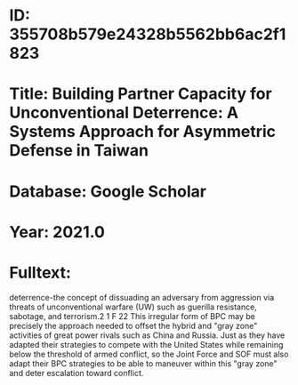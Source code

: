 # ID: 355708b579e24328b5562bb6ac2f1823
# Title: Building Partner Capacity for Unconventional Deterrence: A Systems Approach for Asymmetric Defense in Taiwan
# Database: Google Scholar
# Year: 2021.0
# Fulltext:
deterrence-the concept of dissuading an adversary from aggression via threats of unconventional warfare (UW) such as guerilla resistance, sabotage, and terrorism.2 1 F 22 This irregular form of BPC may be precisely the approach needed to offset the hybrid and "gray zone" activities of great power rivals such as China and Russia.
Just as they have adapted their strategies to compete with the United States while remaining below the threshold of armed conflict, so the Joint Force and SOF must also adapt their BPC strategies to be able to maneuver within this "gray zone" and deter escalation toward conflict.